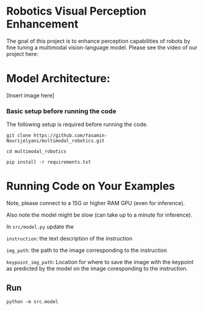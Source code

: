 # Robotics Visual Perception Enhancement

The goal of this project is to enhance perception capabilities of robots by fine tuning a multimodal vision-language model. 
Please see the video of our project here:

# Model Architecture:

[Insert image here]

### Basic setup before running the code

The following setup is required before running the code.

```
git clone https://github.com/Yasamin-Nourijelyani/multimodal_robotics.git

cd multimodal_robotics

pip install -r requirements.txt
```


# Running Code on Your Examples

Note, please connect to a 15G or higher RAM GPU (even for inference).

Also note the model might be slow (can take up to a minute for inference).

In ```src/model.py``` update the 

```instruction```: the text description of the instruction

```img_path```: the path to the image corresponding to the instruction

```keypoint_img_path```: Location for where to save the image with the keypoint as predicted by the model on the image coresponding to the instruction.   

## Run
```
python -m src.model
```





